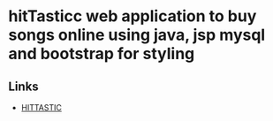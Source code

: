 # hitTasticc web application to buy songs online using java, jsp mysql and bootstrap for styling


## Links

- [HITTASTIC](https://github.com/dagbolade/hitTasticc.git "Hittasticc")
